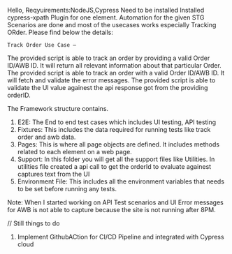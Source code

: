 Hello,
Reqyuirements:NodeJS,Cypress Need to be installed
Installed cypress-xpath Plugin for one element.
Automation for the given STG Scenarios are done and most of the usecases works especially Tracking ORder.
Please find below the details:

	Track Order Use Case – 
   The provided script is able to track an order by providing a valid Order ID/AWB ID. It will return all relevant information about that particular Order.
   The  provided script is able to track an order with a valid Order ID/AWB ID. It will fetch and validate the error messages.
   The provided script is able to validate the UI value againest the api response got from the providing orderID.

The Framework structure contains.
1) E2E: The  End to end test cases which includes UI testing, API testing
2) Fixtures: This includes the data required for  running tests like track order and awb data.
3) Pages: This  is where all page objects are defined. It includes methods related to each element on a web page.
4) Support: In this  folder you will get all the support files like Utilities. In utilities  file created a api call to get the orderId to evaluate againest captures text from the UI
5) Environment File: This includes  all the environment variables that needs to be set before running any tests.


    
   
Note: When I started working on API Test scenarios and UI Error messages for AWB is  not able to capture because the site is not running after 8PM.

// Still things to do
1) Implement GithubACtion for CI/CD Pipeline and integrated with Cypress cloud

